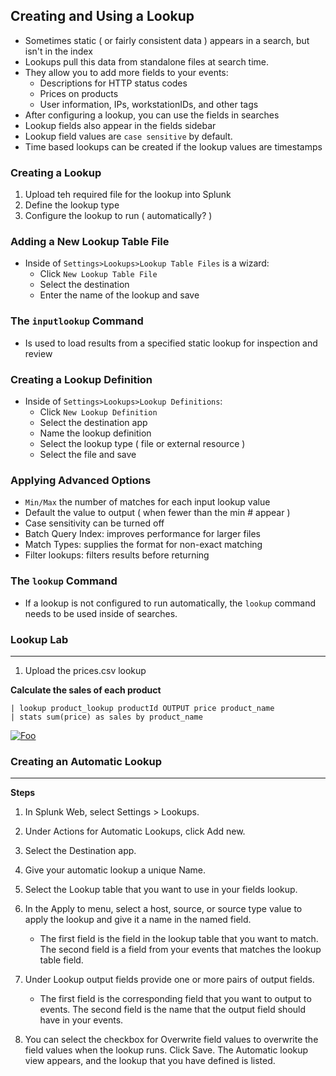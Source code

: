 ## Creating and Using a Lookup
* Sometimes static ( or fairly consistent data ) appears in a search, but isn't in the index
* Lookups pull this data from standalone files at search time. 
* They allow you to add more fields to your events:
  * Descriptions for HTTP status codes
  * Prices on products
  * User information, IPs, workstationIDs, and other tags
* After configuring a lookup, you can use the fields in searches
* Lookup fields also appear in the fields sidebar
* Lookup field values are `case sensitive` by default.
* Time based lookups can be created if the lookup values are timestamps

### Creating a Lookup
1. Upload teh required file for the lookup into Splunk
2. Define the lookup type
3. Configure the lookup to run ( automatically? )

### Adding a New Lookup Table File
* Inside of `Settings>Lookups>Lookup Table Files` is a wizard:
  * Click `New Lookup Table File`
  * Select the destination
  * Enter the name of the lookup and save

### The `inputlookup` Command
* Is used to load results from a specified static lookup for inspection and review

### Creating a Lookup Definition
* Inside of `Settings>Lookups>Lookup Definitions`:
  * Click `New Lookup Definition`
  * Select the destination app
  * Name the lookup definition
  * Select the lookup type ( file or external resource )
  * Select the file and save

### Applying Advanced Options
* `Min/Max` the number of matches for each input lookup value
* Default the value to output ( when fewer than the min # appear )
* Case sensitivity can be turned off
* Batch Query Index: improves performance for larger files
* Match Types: supplies the format for non-exact matching
* Filter lookups: filters results before returning

### The `lookup` Command
* If a lookup is not configured to run automatically, the `lookup` command needs to be used inside of searches. 

### Lookup Lab
----
1. Upload the prices.csv lookup

**Calculate the sales of each product** 
```index=web sourcetype=access* action=purchase
| lookup product_lookup productId OUTPUT price product_name
| stats sum(price) as sales by product_name
```
[![Foo](https://www.tutorialspoint.com/splunk/images/lookup_7.jpg)](https://www.tutorialspoint.com/splunk/images/lookup_7.jpg)

### Creating an Automatic Lookup
-----
**Steps**
1. In Splunk Web, select Settings > Lookups.
2.  Under Actions for Automatic Lookups, click Add new.
3.  Select the Destination app.
4.  Give your automatic lookup a unique Name.
6.  Select the Lookup table that you want to use in your fields lookup.
7.  In the Apply to menu, select a host, source, or source type value to apply the lookup and give it a name in the named field.
     *  The first field is the field in the lookup table that you want to match. The second field is a field from your events that matches the lookup table field. 
8.  Under Lookup output fields provide one or more pairs of output fields.
     *  The first field is the corresponding field that you want to output to events. The second field is the name that the output field should have in your events. 

9.  You can select the checkbox for Overwrite field values to overwrite the field values when the lookup runs.  Click Save.
The Automatic lookup view appears, and the lookup that you have defined is listed.
